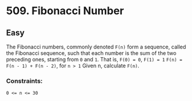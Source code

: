 # 509. Fibonacci Number

## Easy

The Fibonacci numbers, commonly denoted `F(n)` form a sequence, called the Fibonacci sequence, such that each number is
the sum of the two preceding ones, starting from `0` and `1`. That is,
`F(0) = 0`, `F(1) = 1`
`F(n) = F(n - 1) + F(n - 2)`, for `n > 1`
Given n, calculate `F(n)`.

### Constraints:

`0 <= n <= 30`